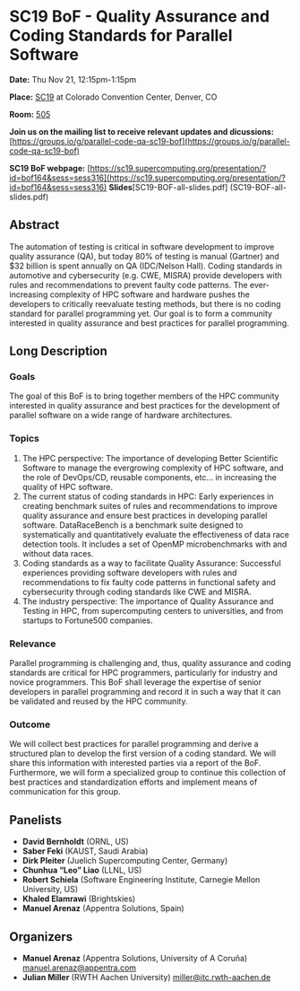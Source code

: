 # SC19 BoF - Quality Assurance and Coding Standards for Parallel Software

**Date:** Thu Nov 21, 12:15pm-1:15pm

**Place:** [SC19](https://sc19.supercomputing.org/) at Colorado Convention Center, Denver, CO

**Room:** [505](https://sc19.supercomputing.org/map/?location=r505)

**Join us on the mailing list to receive relevant updates and dicussions:**
[https://groups.io/g/parallel-code-qa-sc19-bof](https://groups.io/g/parallel-code-qa-sc19-bof)

**SC19 BoF webpage:**
[https://sc19.supercomputing.org/presentation/?id=bof164&sess=sess316](https://sc19.supercomputing.org/presentation/?id=bof164&sess=sess316)
**Slides**[SC19-BOF-all-slides.pdf] (SC19-BOF-all-slides.pdf)

## Abstract
The automation of testing is critical in software development to improve quality assurance (QA), but today 80% of testing is manual (Gartner) and $32 billion is spent annually on QA (IDC/Nelson Hall). Coding standards in automotive and cybersecurity (e.g. CWE, MISRA) provide developers with rules and recommendations to prevent faulty code patterns. The ever-increasing complexity of HPC software and hardware pushes the developers to critically reevaluate testing methods, but there is no coding standard for parallel programming yet. Our goal is to form a community interested in quality assurance and best practices for parallel programming.

## Long Description

### Goals 
The goal of this BoF is to bring together members of the HPC community interested in quality
assurance and best practices for the development of parallel software on a wide range of hardware
architectures.

### Topics
1. The HPC perspective: The importance of developing Better Scientific Software to manage the evergrowing complexity of HPC software, and the role of DevOps/CD, reusable components, etc... in increasing the quality of HPC software. 
2. The current status of coding standards in HPC: Early experiences in creating benchmark suites of rules
and recommendations to improve quality assurance and ensure best practices in developing parallel
software. DataRaceBench is a benchmark suite designed to systematically and quantitatively evaluate the
effectiveness of data race detection tools. It includes a set of OpenMP microbenchmarks with and without
data races. 
3. Coding standards as a way to facilitate Quality Assurance: Successful experiences providing software
developers with rules and recommendations to fix faulty code patterns in functional safety and
cybersecurity through coding standards like CWE and MISRA. 
4. The industry perspective: The importance of Quality Assurance and Testing in HPC, from
supercomputing centers to universities, and from startups to Fortune500 companies. 

### Relevance
Parallel programming is challenging and, thus, quality assurance and coding standards are
critical for HPC programmers, particularly for industry and novice programmers. This BoF shall leverage
the expertise of senior developers in parallel programming and record it in such a way that it can be
validated and reused by the HPC community.

### Outcome
We will collect best practices for parallel programming and derive a structured plan to develop
the first version of a coding standard. We will share this information with interested parties via a report of
the BoF. Furthermore, we will form a specialized group to continue this collection of best practices and
standardization efforts and implement means of communication for this group.

## Panelists
- **David Bernholdt** (ORNL, US) 
- **Saber Feki**  (KAUST, Saudi Arabia)
- **Dirk Pleiter** (Juelich Supercomputing Center, Germany)
- **Chunhua “Leo” Liao** (LLNL, US)
- **Robert Schiela** (Software Engineering Institute, Carnegie Mellon University, US)
- **Khaled Elamrawi** (Brightskies)
- **Manuel Arenaz** (Appentra Solutions, Spain)

## Organizers
- **Manuel Arenaz** (Appentra Solutions, University of A Coruña) <manuel.arenaz@appentra.com>
- **Julian Miller** (RWTH Aachen University) <miller@itc.rwth-aachen.de>


